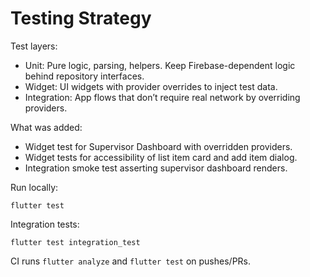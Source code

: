 # Testing Strategy

Test layers:

- Unit: Pure logic, parsing, helpers. Keep Firebase-dependent logic behind repository interfaces.
- Widget: UI widgets with provider overrides to inject test data.
- Integration: App flows that don’t require real network by overriding providers.

What was added:
- Widget test for Supervisor Dashboard with overridden providers.
- Widget tests for accessibility of list item card and add item dialog.
- Integration smoke test asserting supervisor dashboard renders.

Run locally:

```
flutter test
```

Integration tests:

```
flutter test integration_test
```

CI runs `flutter analyze` and `flutter test` on pushes/PRs.

